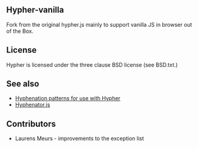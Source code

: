 ## Hypher-vanilla
Fork from the original hypher.js mainly to support vanilla JS in browser out of the Box.

## License
Hypher is licensed under the three clause BSD license (see BSD.txt.)

## See also
* [Hyphenation patterns for use with Hypher](https://github.com/bramstein/hyphenation-patterns)
* [Hyphenator.js](http://code.google.com/p/hyphenator/)

## Contributors

* Laurens Meurs - improvements to the exception list
